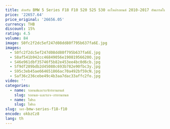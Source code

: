 ```yaml
---
title: สําหรับ BMW 5 Series F18 F10 520 525 530 อะไหล่รถยนต์ 2010-2017 อัพเกรดไฟหน้า Daylight LED DRL ด้านหน้าโคมไฟอุปกรณ์เสริมเครื่องมือ
price: '22657.64'
price_original: '26656.05'
currency: THB
discount: 15%
rating: 4.5
volume: 84
image: S0fc2f2dc5ef247d08dd80f795b637fa6E.jpg
images:
  - S0fc2f2dc5ef247d08dd80f795b637fa6E.jpg
  - S8af541b942cc46849056e19081956620O.jpg
  - S46e961dbf35746f5b82e453ee4bc0d6cb.jpg
  - Sf9df289bdb2d45088c693b782e90fbc3y.jpg
  - S95c3eb45ae664651866ac70a492bf59cN.jpg
  - Saf36c236cebe49c4b3aa7dac33affc2fo.jpg
video: ''
categories:
  - name: รถยนต์และรถจักรยานยนต์
    slug: รถยนต-และรถจ-กรยานยนต
  - name: ไฟรถ
    slug: ไฟรถ
slug: าหร-bmw-series-f18-f10
encode: okbzCz8
lang: th
---
```

  
